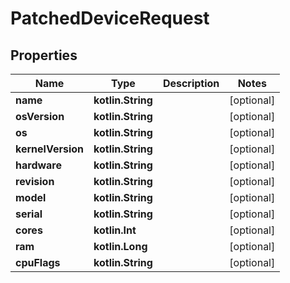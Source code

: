 
# PatchedDeviceRequest

## Properties
Name | Type | Description | Notes
------------ | ------------- | ------------- | -------------
**name** | **kotlin.String** |  |  [optional]
**osVersion** | **kotlin.String** |  |  [optional]
**os** | **kotlin.String** |  |  [optional]
**kernelVersion** | **kotlin.String** |  |  [optional]
**hardware** | **kotlin.String** |  |  [optional]
**revision** | **kotlin.String** |  |  [optional]
**model** | **kotlin.String** |  |  [optional]
**serial** | **kotlin.String** |  |  [optional]
**cores** | **kotlin.Int** |  |  [optional]
**ram** | **kotlin.Long** |  |  [optional]
**cpuFlags** | **kotlin.String** |  |  [optional]



